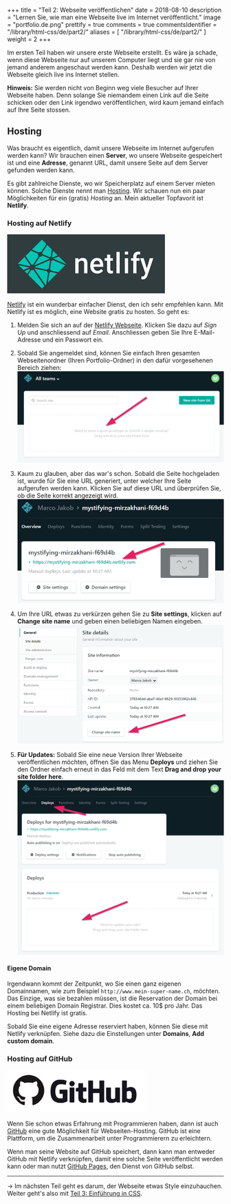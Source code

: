 +++
title = "Teil 2: Webseite veröffentlichen"
date = 2018-08-10
description = "Lernen Sie, wie man eine Webseite live im Internet veröffentlicht."
image = "portfolio.de.png"
prettify =  true
comments =  true
commentsIdentifier = "/library/html-css/de/part2/"
aliases = [
  "/library/html-css/de/part2/"
] 
weight = 2
+++

Im ersten Teil haben wir unsere erste Webseite erstellt. Es wäre ja schade, wenn diese Webseite nur auf unserem Computer liegt und sie gar nie von jemand anderem angeschaut werden kann. Deshalb werden wir jetzt die Webseite gleich live ins Internet stellen.

<div class="alert alert-info">
<strong>Hinweis:</strong> Sie werden nicht von Beginn weg viele Besucher auf Ihrer Webseite haben. Denn solange Sie niemandem einen Link auf die Seite schicken oder den Link irgendwo veröffentlichen, wird kaum jemand einfach auf Ihre Seite stossen.
</div>


## Hosting

Was braucht es eigentlich, damit unsere Webseite im Internet aufgerufen werden kann? Wir brauchen einen **Server**, wo unsere Webseite gespeichert ist und eine **Adresse**, genannt URL, damit unsere Seite auf dem Server gefunden werden kann.

Es gibt zahlreiche Dienste, wo wir Speicherplatz auf einem Server mieten können. Solche Dienste nennt man [Hosting](http://de.wikipedia.org/wiki/Hosting). Wir schauen nun ein paar Möglichkeiten für ein (gratis) *Hosting* an. Mein aktueller Topfavorit ist **Netlify**.


### Hosting auf Netlify

![Netlify Logo](netlify-logo.png)

[Netlify](https://www.netlify.com/) ist ein wunderbar einfacher Dienst, den ich sehr empfehlen kann. Mit Netlify ist es möglich, eine Website gratis zu hosten. So geht es:

1. Melden Sie sich an auf der [Netlify Webseite](https://www.netlify.com/). Klicken Sie dazu auf *Sign Up* und anschliessend auf *Email*. Anschliessen geben Sie Ihre E-Mail-Adresse und ein Passwort ein.

2. Sobald Sie angemeldet sind, können Sie einfach Ihren gesamten Webseitenordner (Ihren Portfolio-Ordner) in den dafür vorgesehenen Bereich ziehen:
![Netlify Drag and Drop](netlify-drag-and-drop.png)

3. Kaum zu glauben, aber das war's schon. Sobald die Seite hochgeladen ist, wurde für Sie eine URL generiert, unter welcher Ihre Seite aufgerufen werden kann. Klicken Sie auf diese URL und überprüfen Sie, ob die Seite korrekt angezeigt wird.
![Netlify Generated Website](netlify-generated-website.png)

4. Um Ihre URL etwas zu verkürzen gehen Sie zu **Site settings**, klicken auf **Change site name** und geben einen beliebigen Namen eingeben.
![Netlify Change Site Name](netlify-change-site-name.png)

5. **Für Updates:** Sobald Sie eine neue Version Ihrer Webseite veröffentlichen möchten, öffnen Sie das Menu **Deploys** und ziehen Sie den Ordner einfach erneut in das Feld mit dem Text **Drag and drop your site folder here**.
![Netlify Change Site Name](netlify-update-site.png)


#### Eigene Domain

Irgendwann kommt der Zeitpunkt, wo Sie einen ganz eigenen Domainnamen, wie zum Beispiel `http://www.mein-super-name.ch`, möchten. Das Einzige, was sie bezahlen müssen, ist die Reservation der Domain bei einem beliebigen Domain Registrar. Dies kostet ca. 10$ pro Jahr. Das Hosting bei Netlify ist gratis.

Sobald Sie eine eigene Adresse reserviert haben, können Sie diese mit Netlify verknüpfen. Siehe dazu die Einstellungen unter **Domains**, **Add custom domain**. 


### Hosting auf GitHub

![GitHub Logo](github-logo.jpg)

Wenn Sie schon etwas Erfahrung mit Programmieren haben, dann ist auch [GitHub](https://github.com) eine gute Möglichkeit für Webseiten-Hosting. GitHub ist eine Plattform, um die Zusammenarbeit unter Programmierern zu erleichtern.

Wenn man seine Website auf GitHub speichert, dann kann man entweder GitHub mit Netlify verknüpfen, damit eine solche Seite veröffentlicht werden kann oder man nutzt [GitHub Pages](https://pages.github.com/), den Dienst von GitHub selbst.


***

&rarr; Im nächsten Teil geht es darum, der Webseite etwas Style einzuhauchen. Weiter geht's also mit [Teil 3: Einführung in CSS](/de/library/html-css/part3/).
